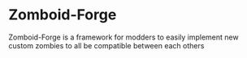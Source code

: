 # Zomboid-Forge
 Zomboid-Forge is a framework for modders to easily implement new custom zombies to all be compatible between each others
